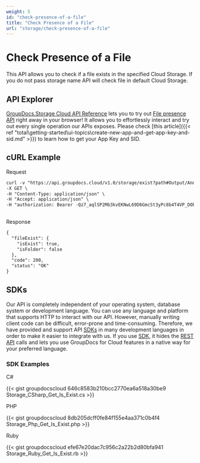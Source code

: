 ```yaml
---
weight: 5
id: "check-presence-of-a-file"
title: "Check Presence of a File"
url: "storage/check-presence-of-a-file"
---
```







# Check Presence of a File #

This API allows you to check if a file exists in the specified Cloud Storage. If you do not pass storage name API will check file in default Cloud Storage.

## API Explorer ##

[GroupDocs.Storage Cloud API Reference](https://apireference.groupdocs.cloud/storage/) lets you to try out [File presence API](https://apireference.groupdocs.cloud/storage/#!/Storage/GetIsExist) right away in your browser! It allows you to effortlessly interact and try out every single operation our APIs exposes. Please check [this article]({{< ref "total\getting-started\ui-topics\create-new-app-and-get-app-key-and-sid.md" >}}) to learn how to get your App Key and SID. 

## cURL Example ##





 Request

```html 
curl -v "https://api.groupdocs.cloud/v1.0/storage/exist?path#Output/Annotated.pdf" \
-X GET \
-H "Content-Type: application/json" \
-H "Accept: application/json" \
-H "authorization: Bearer -Qz7_aqlSP2Mb3kvEKNwL69D6GmcSt3yPc8b4T4VP_DOkfjrNdesDYtM4Izzis8JJoRPSqQgOE1QYW41PeWjGomheHLZnsKHktAARwAzaPky0NfcT5LsMhKJMyfiFWMnF1JlDrK2Gn2ku51x-n-DwFaC3EJlwggrLfyyurCLlYd--PU55qj7okiOUxRYcd5C_F-Q2JnnYTdD4yIll33LP8GwaFlzfg5N9g9bc2XWG-9A8fi7yssSm6YqtSjMjrEypJIz4mC7zxwvP6uI39c9u5n-4vYJqoXyvQjCkDPdCZOejK7VnE7RZavDGV4OLjEgBSCh38LdCSUsKR0S2AK18PBIwb_Qf-RXsJtNnnjJdKbD1w-xE-8kfitHir6qdm4Ei-6adyNx0ZThXP3hulyUUErhetIPBVUaM25rWqy-9zflGRPfYrJWzDA27BcP262Thwd1zV3mh2MNptGAeIINChxebNE"
    
 ```




 Response

```html 
{
  "fileExist": {
    "isExist": true,
    "isFolder": false
  },
  "code": 200,
  "status": "OK"
}
 ```






## SDKs ##

Our API is completely independent of your operating system, database system or development language. You can use any language and platform that supports HTTP to interact with our API. However, manually writing client code can be difficult, error-prone and time-consuming. Therefore, we have provided and support API [SDKs](https://github.com/groupdocs-storage-cloud) in many development languages in order to make it easier to integrate with us. If you use [SDK](https://github.com/groupdocs-storage-cloud), it hides the [REST API](https://apireference.groupdocs.cloud/storage/#!/Storage/GetIsExist) calls and lets you use GroupDocs for Cloud features in a native way for your preferred language.

### SDK Examples ###





 C#




{{< gist groupdocscloud 646c8583b210bcc2770ea6a518a30be9 Storage_CSharp_Get_Is_Exist.cs >}}







 PHP




{{< gist groupdocscloud 8db205dcff0fe84f155e4aa371c0b4f4 Storage_Php_Get_Is_Exist.php >}}







 Ruby




{{< gist groupdocscloud efe67e20dac7c956c2a22b2d80bfa941 Storage_Ruby_Get_Is_Exist.rb >}}







